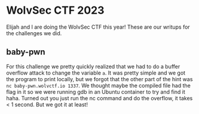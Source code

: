 # WolvSec CTF 2023

Elijah and I are doing the WolvSec CTF this year!
These are our writups for the challenges we did.

## baby-pwn

For this challenge we pretty quickly realized that we had to do a buffer overflow attack to change the variable ```a```.
It was pretty simple and we got the program to print locally, but we forgot that the other part of the hint was ```nc baby-pwn.wolvctf.io 1337```.
We thought maybe the compiled file had the flag in it so we were running gdb in an Ubuntu container to try and find it haha.
Turned out you just run the nc command and do the overflow, it takes < 1 second.
But we got it at least!
